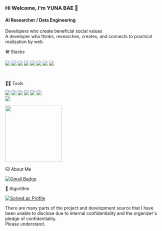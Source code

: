 ### Hi Welcome, i'm YUNA BAE 👋

#### AI Researcher / Data Engineering
Developers who create beneficial social values   
A developer who thinks, researches, creates, and connects to practical realization by web


🛠️ Stacks
<p>
 <img src="https://img.shields.io/badge/JavaScript-F7DF1E?style=flat-square&logo=JavaScript&logoColor=white"/> 
 <img src="https://img.shields.io/badge/C-A8B9CC?style=flat-square&logo=C&logoColor=white"/> 
 <img src="https://img.shields.io/badge/HTML-E34F26?style=flat-square&logo=html5&logoColor=white"/> 
 <img src="https://img.shields.io/badge/Dart-0175C2?style=flat-square&logo=dart&logoColor=white"/> 
 <img src="https://img.shields.io/badge/Python-3776AB?style=flat-square&logo=python&logoColor=white"/>
 <img src="https://img.shields.io/badge/MySQL-3776AB?style=flat-square&logo=mysql&logoColor=white"/> 
 <img src="https://img.shields.io/badge/Flutter-02569B?style=flat-square&logo=flutter&logoColor=white"/>
 <img src="https://img.shields.io/badge/Node.js-02569B?style=flat-square&logo=nodedotjs&logoColor=white"/>
</p>
<br>

💪🏼 Tools 

 <img src="https://img.shields.io/badge/Visual Studio Code-007ACC?style=flat-square&logo=Visual Studio Code&logoColor=white"/> <img src="https://img.shields.io/badge/GitHub-181717?style=flat-square&logo=GitHub&logoColor=white"/> <img src="https://img.shields.io/badge/Eclipse IDE-2C2255?style=flat-square&logo=Eclipse IDE&logoColor=white"/> <img src="https://img.shields.io/badge/Anaconda-44A833?style=flat-square&logo=Anaconda&logoColor=white"/> <img src="https://img.shields.io/badge/IntelliJ IDEA-000000?style=flat-square&logo=IntelliJ IDEA&logoColor=white"/> 
 <img src="https://img.shields.io/badge/amazonaws-232F3E?style=flat-square&logo=amazonaws&logoColor=white"/> </br>
 <img src="https://img.shields.io/badge/postman-FF6C37?style=flat-square&logo=postman&logoColor=white"/> 

<a href="https://github.com/Roviil"><img align="center" style="height:180px" src="https://github-readme-stats.vercel.app/api/top-langs/?username=Roviil&layout=compact&theme=nord&hide_border=true" /></a>


🐱 About Me

[![Gmail Badge](https://img.shields.io/badge/Gmail-d14836?style=flat-square&logo=Gmail&logoColor=white&link=mailto:dhkdrurvk1@gmail.com)](dhkdrurvk1@gmail.com)


🏅 Algorithm 

[![Solved.ac Profile](http://mazassumnida.wtf/api/v2/generate_badge?boj=qowjdgns0106)](https://solved.ac/qowjdgns0106/)  



There are many parts of the project and development source that I have been unable to disclose due to internal confidentiality and the organizer's pledge of confidentiality.  
Please understand.
